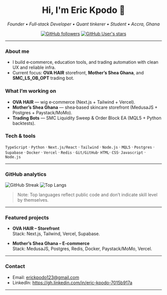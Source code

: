 <h1 align="center">Hi, I'm <strong>Eric Kpodo</strong> 👋</h1>
<p align="center"><em>Founder • Full‑stack Developer • Quant tinkerer • Student • Accra, Ghana</em></p>

<p align="center">
  <a href="https://github.com/EricJunior1"><img alt="GitHub followers" src="https://img.shields.io/github/followers/EricJunior1?style=social"></a>
  <a href="https://github.com/EricJunior1?tab=stars"><img alt="GitHub User's stars" src="https://img.shields.io/github/stars/EricJunior1?style=social"></a>
</p>

---

### About me
- I build e‑commerce, education tools, and trading automation with clean UX and reliable infra.
- Current focus: **OVA HAIR** storefront, **Mother’s Shea Ghana**, and **SMC_LS_OB_OPT** trading bot.

### What I’m working on
- **OVA HAIR** — wig e‑commerce (Next.js + Tailwind + Vercel).
- **Mother’s Shea Ghana** — shea‑based skincare storefront (MedusaJS + Postgres + Paystack/MoMo).
- **Trading Bots** — SMC Liquidity Sweep & Order Block EA (MQL5 + Python backtests).

  
### Tech & tools
`TypeScript` · `Python` · `Next.js/React` · `Tailwind` · `Node.js` · `MQL5` · `Postgres` · `Supabase` · `Docker` · `Vercel` · `Redis` · `Git/GitHub`· `HTML`· `CSS`· `Javascript` · `Node.js`

---

### GitHub analytics
<p>
  <img src="https://streak-stats.demolab.com?user=EricJunior1" alt="GitHub Streak"/>
  <img src="https://github-readme-stats.vercel.app/api/top-langs/?username=EricJunior1&layout=compact" alt="Top Langs"/>
</p>

> Note: Top languages reflect public code and don’t indicate skill level by themselves.

---

### Featured projects
- **OVA HAIR – Storefront**  
  Stack: Next.js, Tailwind, Vercel, Supabase.  

- **Mother’s Shea Ghana – E‑commerce**  
  Stack: MedusaJS, Postgres, Redis, Docker, Paystack/MoMo, Vercel.  



---

### Contact
- Email: erickpodo123@gmail.com
- LinkedIn: https://gh.linkedin.com/in/eric-kpodo-7015b917a
---


